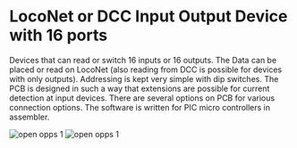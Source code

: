 # LocoNet or DCC Input Output Device with 16 ports

Devices that can read or switch 16 inputs or 16 outputs. The Data can be placed or read on LocoNet (also reading from DCC is possible for devices with only outputs). Addressing is kept very simple with dip switches. The PCB is designed in such a way that extensions are possible for current detection at input devices. There are several options on PCB for various connection options. The software is written for PIC micro controllers in assembler.

<img alt="open opps 1" src=https://github.com/GeertGiebens/LocoNet_16_ports/blob/master/LocoNet%20input%20Device.png>

<img alt="open opps 1" src=https://github.com/GeertGiebens/LocoNet_16_ports/blob/master/LocoNet%20(DCC)%20Output%20Device.png>

